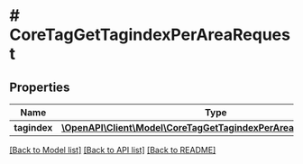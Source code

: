 # # CoreTagGetTagindexPerAreaRequest

## Properties

Name | Type | Description | Notes
------------ | ------------- | ------------- | -------------
**tagindex** | [**\OpenAPI\Client\Model\CoreTagGetTagindexPerAreaRequestTagindex**](CoreTagGetTagindexPerAreaRequestTagindex.md) |  |

[[Back to Model list]](../../README.md#models) [[Back to API list]](../../README.md#endpoints) [[Back to README]](../../README.md)
